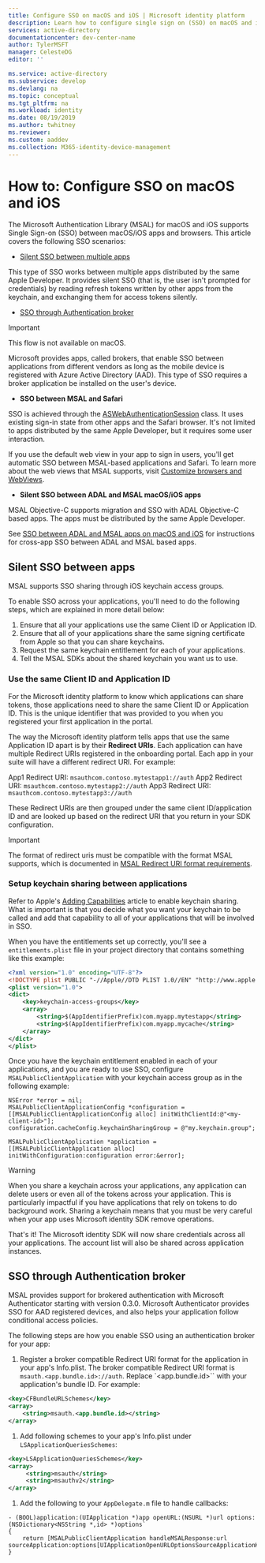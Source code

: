 ```yaml
---
title: Configure SSO on macOS and iOS | Microsoft identity platform
description: Learn how to configure single sign on (SSO) on macOS and iOS.
services: active-directory
documentationcenter: dev-center-name
author: TylerMSFT
manager: CelesteDG
editor: ''

ms.service: active-directory
ms.subservice: develop
ms.devlang: na
ms.topic: conceptual
ms.tgt_pltfrm: na
ms.workload: identity
ms.date: 08/19/2019
ms.author: twhitney
ms.reviewer: 
ms.custom: aaddev
ms.collection: M365-identity-device-management
---
```


# How to: Configure SSO on macOS and iOS

The Microsoft Authentication Library (MSAL) for macOS and iOS supports Single Sign-on (SSO) between macOS/iOS apps and browsers. This article covers the following SSO scenarios:

- [Silent SSO between multiple apps](#silent-sso-between-multiple-apps)

This type of SSO works between multiple apps distributed by the same Apple Developer. It provides silent SSO (that is, the user isn't prompted for credentials) by reading refresh tokens written by other apps from the keychain, and exchanging them for access tokens silently.  

- [SSO through Authentication broker](#sso-through-authentication-broker)

> [!IMPORTANT]
> This flow is not available on macOS.

Microsoft provides apps, called brokers, that enable SSO between applications from different vendors as long as the mobile device is registered with Azure Active Directory (AAD). This type of SSO requires a broker application be installed on the user's device.

- **SSO between MSAL and Safari**

SSO is achieved through the [ASWebAuthenticationSession](https://developer.apple.com/documentation/authenticationservices/aswebauthenticationsession?language=objc) class. It uses existing sign-in state from other apps and the Safari browser. It's not limited to apps distributed by the same Apple Developer, but it requires some user interaction.

If you use the default web view in your app to sign in users, you'll get automatic SSO between MSAL-based applications and Safari. To learn more about the web views that MSAL supports, visit [Customize browsers and WebViews](customize-webviews.md).

- **Silent SSO between ADAL and MSAL macOS/iOS apps**

MSAL Objective-C supports migration and SSO with ADAL Objective-C based apps. The apps must be distributed by the same Apple Developer.

See [SSO between ADAL and MSAL apps on macOS and iOS](sso-between-adal-msal-apps-macos-ios.md) for instructions for cross-app SSO between ADAL and MSAL based apps.

## Silent SSO between apps

MSAL supports SSO sharing through iOS keychain access groups.

To enable SSO across your applications, you'll need to do the following steps, which are explained in more detail below:

1. Ensure that all your applications use the same Client ID or Application ID.
1. Ensure that all of your applications share the same signing certificate from Apple so that you can share keychains.
1. Request the same keychain entitlement for each of your applications.
1. Tell the MSAL SDKs about the shared keychain you want us to use.

### Use the same Client ID and Application ID

For the Microsoft identity platform to know which applications can share tokens, those applications need to share the same Client ID or Application ID. This is the unique identifier that was provided to you when you registered your first application in the portal.

The way the Microsoft identity platform tells apps that use the same Application ID apart is by their **Redirect URIs**. Each application can have multiple Redirect URIs registered in the onboarding portal. Each app in your suite will have a different redirect URI. For example:

App1 Redirect URI: `msauthcom.contoso.mytestapp1://auth`
App2 Redirect URI: `msauthcom.contoso.mytestapp2://auth`
App3 Redirect URI: `msauthcom.contoso.mytestapp3://auth`

These Redirect URIs are then grouped under the same client ID/application ID and are looked up based on the redirect URI that you return in your SDK configuration.

> [!IMPORTANT]
> The format of redirect uris must be compatible with the format MSAL supports, which is documented in [MSAL Redirect URI format requirements](redirect-uris.md#msal-redirect-uri-requirements).

### Setup keychain sharing between applications

Refer to Apple's [Adding Capabilities](https://developer.apple.com/library/ios/documentation/IDEs/Conceptual/AppDistributionGuide/AddingCapabilities/AddingCapabilities.html) article to enable keychain sharing. What is important is that you decide what you want your keychain to be called and add that capability to all of your applications that will be involved in SSO.

When you have the entitlements set up correctly, you'll see a `entitlements.plist` file in your project directory that contains something like this example:

```xml
<?xml version="1.0" encoding="UTF-8"?>
<!DOCTYPE plist PUBLIC "-//Apple//DTD PLIST 1.0//EN" "http://www.apple.com/DTDs/PropertyList-1.0.dtd">
<plist version="1.0">
<dict>
    <key>keychain-access-groups</key>
    <array>
        <string>$(AppIdentifierPrefix)com.myapp.mytestapp</string>
        <string>$(AppIdentifierPrefix)com.myapp.mycache</string>
    </array>
</dict>
</plist>
```

Once you have the keychain entitlement enabled in each of your applications, and you are ready to use SSO, configure `MSALPublicClientApplication` with your keychain access group as in the following example:

```objc
NSError *error = nil;
MSALPublicClientApplicationConfig *configuration = [[MSALPublicClientApplicationConfig alloc] initWithClientId:@"<my-client-id>"];
configuration.cacheConfig.keychainSharingGroup = @"my.keychain.group";
    
MSALPublicClientApplication *application = [[MSALPublicClientApplication alloc] initWithConfiguration:configuration error:&error];
```

> [!WARNING]
> When you share a keychain across your applications, any application can delete users or even all of the tokens across your application.
> This is particularly impactful if you have applications that rely on tokens to do background work.
> Sharing a keychain means that you must be very careful when your app uses Microsoft identity SDK remove operations.

That's it! The Microsoft identity SDK will now share credentials across all your applications. The account list will also be shared across application instances.

## SSO through Authentication broker

MSAL provides support for brokered authentication with Microsoft Authenticator starting with version 0.3.0.
Microsoft Authenticator provides SSO for AAD registered devices, and also helps your application follow conditional access policies.

The following steps are how you enable SSO using an authentication broker for your app:

1. Register a broker compatible Redirect URI format for the application in your app's Info.plist. The broker compatible Redirect URI format is `msauth.<app.bundle.id>://auth`. Replace `<app.bundle.id>`` with your application's bundle ID. For example:

```xml
<key>CFBundleURLSchemes</key>
<array>
    <string>msauth.<app.bundle.id></string>
</array>
```

1. Add following schemes to your app's Info.plist under `LSApplicationQueriesSchemes`:

```xml
<key>LSApplicationQueriesSchemes</key>
<array>
     <string>msauth</string>
     <string>msauthv2</string>
</array>
```

1. Add the following to your `AppDelegate.m` file to handle callbacks:

```objc
- (BOOL)application:(UIApplication *)app openURL:(NSURL *)url options:(NSDictionary<NSString *,id> *)options`
{
    return [MSALPublicClientApplication handleMSALResponse:url sourceApplication:options[UIApplicationOpenURLOptionsSourceApplicationKey]];
}
```
